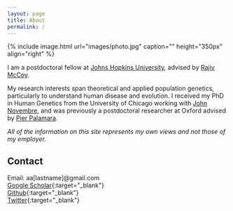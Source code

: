 ```yaml
---
layout: page
title: About
permalink: /
---
```


{% include image.html url="images/photo.jpg" caption="" height="350px" align="right" %}

I am a postdoctoral fellow at [Johns Hopkins University](https://bio.jhu.edu/),  advised by [Rajiv McCoy](https://mccoy-lab.org/). 

My research interests span theoretical and applied population genetics, particularly to understand human disease and evolution. I received my PhD in Human Genetics from the University of Chicago working with [John Novembre](http://jnpopgen.org/), and was previously a postdoctoral researcher at Oxford advised by [Pier Palamara](https://palamaralab.github.io).

*All of the information on this site represents my own views and not those of my employer.*

## Contact

Email: aa[lastname]@gmail.com<br/>
[Google Scholar]{:target="_blank"} <br/> 
[Github]{:target="_blank"} <br/>
[Twitter]{:target="_blank"} <br/>


[Twitter]: https://twitter.com/aabiddanda 
[Github]: https://github.com/aabiddanda
[Google Scholar]: https://scholar.google.com/citations?user=BWVZXhgAAAAJ&hl=en
